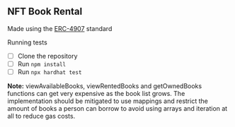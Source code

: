 ## NFT Book Rental

Made using the [ERC-4907](https://github.com/ethereum/EIPs/blob/master/EIPS/eip-4907.md) standard

Running tests

- [ ] Clone the repository
- [ ] Run `npm install`
- [ ] Run `npx hardhat test`

**Note:** viewAvailableBooks, viewRentedBooks and getOwnedBooks functions can get very expensive as the book list grows. The implementation should be mitigated to use mappings and restrict the amount of books a person can borrow to avoid using arrays and iteration at all to reduce gas costs.
